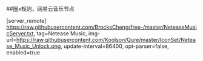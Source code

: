 ##圈x规则，网易云音乐节点

[server_remote]
https://raw.githubusercontent.com/BrocksCheng/free-/master/NeteaseMusicServer.txt, tag=Netease Music, img-url=https://raw.githubusercontent.com/Koolson/Qure/master/IconSet/Netease_Music_Unlock.png, update-interval=86400, opt-parser=false, enabled=true
